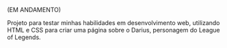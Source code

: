 (EM ANDAMENTO)

Projeto para testar minhas habilidades em desenvolvimento web, utilizando HTML e CSS para criar uma página sobre o Darius, personagem do League of Legends.
